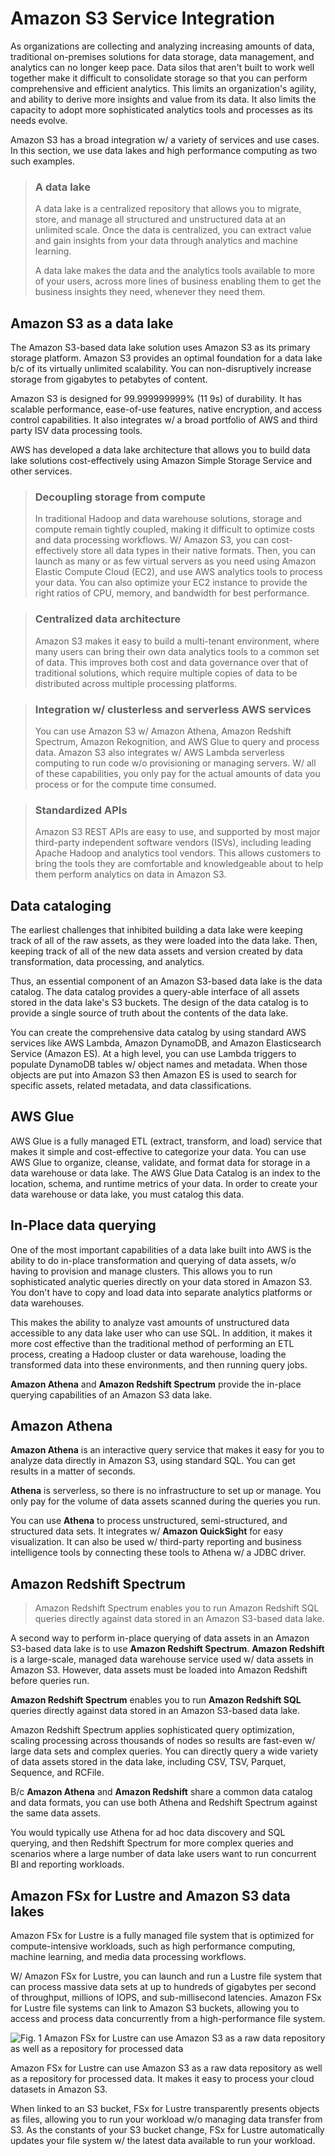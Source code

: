 # Amazon S3 Service Integration

As organizations are collecting and analyzing increasing amounts of data, traditional on-premises solutions for data storage, data management, and analytics can no longer keep pace. Data silos that aren't built to work well together make it difficult to consolidate storage so that you can perform comprehensive and efficient analytics. This limits an organization's agility, and ability to derive more insights and value from its data. It also limits the capacity to adopt more sophisticated analytics tools and processes as its needs evolve.

Amazon S3 has a broad integration w/ a variety of services and use cases. In this section, we use data lakes and high performance computing as two such examples.

> ### A data lake
>
> A data lake is a centralized repository that allows you to migrate, store, and manage all structured and unstructured data at an unlimited scale. Once the data is centralized, you can extract value and gain insights from your data through analytics and machine learning.
>
> A data lake makes the data and the analytics tools available to more of your users, across more lines of business enabling them to get the business insights they need, whenever they need them.

## Amazon S3 as a data lake

The Amazon S3-based data lake solution uses Amazon S3 as its primary storage platform. Amazon S3 provides an optimal foundation for a data lake b/c of its virtually unlimited scalability. You can non-disruptively increase storage from gigabytes to petabytes of content.

Amazon S3 is designed for 99.999999999% (11 9s) of durability. It has scalable performance, ease-of-use features, native encryption, and access control capabilities. It also integrates w/ a broad portfolio of AWS and third party ISV data processing tools.

AWS has developed a data lake architecture that allows you to build data lake solutions cost-effectively using Amazon Simple Storage Service and other services.

> ### Decoupling storage from compute
>
> In traditional Hadoop and data warehouse solutions, storage and compute remain tightly coupled, making it difficult to optimize costs and data processing workflows. W/ Amazon S3, you can cost-effectively store all data types in their native formats. Then, you can launch as many or as few virtual servers as you need using Amazon Elastic Compute Cloud (EC2), and use AWS analytics tools to process your data. You can also optimize your EC2 instance to provide the right ratios of CPU, memory, and bandwidth for best performance.

> ### Centralized data architecture
>
> Amazon S3 makes it easy to build a multi-tenant environment, where many users can bring their own data analytics tools to a common set of data. This improves both cost and data governance over that of traditional solutions, which require multiple copies of data to be distributed across multiple processing platforms.

> ### Integration w/ clusterless and serverless AWS services
>
> You can use Amazon S3 w/ Amazon Athena, Amazon Redshift Spectrum, Amazon Rekognition, and AWS Glue to query and process data. Amazon S3 also integrates w/ AWS Lambda serverless computing to run code w/o provisioning or managing servers. W/ all of these capabilities, you only pay for the actual amounts of data you process or for the compute time consumed.

> ### Standardized APIs
>
> Amazon S3 REST APIs are easy to use, and supported by most major third-party independent software vendors (ISVs), including leading Apache Hadoop and analytics tool vendors. This allows customers to bring the tools they are comfortable and knowledgeable about to help them perform analytics on data in Amazon S3.

## Data cataloging

The earliest challenges that inhibited building a data lake were keeping track of all of the raw assets, as they were loaded into the data lake. Then, keeping track of all of the new data assets and version created by data transformation, data processing, and analytics.

Thus, an essential component of an Amazon S3-based data lake is the data catalog. The data catalog provides a query-able interface of all assets stored in the data lake's S3 buckets. The design of the data catalog is to provide a single source of truth about the contents of the data lake.

You can create the comprehensive data catalog by using standard AWS services like AWS Lambda, Amazon DynamoDB, and Amazon Elasticsearch Service (Amazon ES). At a high level, you can use Lambda triggers to populate DynamoDB tables w/ object names and metadata. When those objects are put into Amazon S3 then Amazon ES is used to search for specific assets, related metadata, and data classifications.

## AWS Glue

AWS Glue is a fully managed ETL (extract, transform, and load) service that makes it simple and cost-effective to categorize your data. You can use AWS Glue to organize, cleanse, validate, and format data for storage in a data warehouse or data lake. The AWS Glue Data Catalog is an index to the location, schema, and runtime metrics of your data. In order to create your data warehouse or data lake, you must catalog this data.

## In-Place data querying

One of the most important capabilities of a data lake built into AWS is the ability to do in-place transformation and querying of data assets, w/o having to provision and manage clusters. This allows you to run sophisticated analytic queries directly on your data stored in Amazon S3. You don't have to copy and load data into separate analytics platforms or data warehouses.

This makes the ability to analyze vast amounts of unstructured data accessible to any data lake user who can use SQL. In addition, it makes it more cost effective than the traditional method of performing an ETL process, creating a Hadoop cluster or data warehouse, loading the transformed data into these environments, and then running query jobs.

**Amazon Athena** and **Amazon Redshift Spectrum** provide the in-place querying capabilities of an Amazon S3 data lake.

## Amazon Athena

**Amazon Athena** is an interactive query service that makes it easy for you to analyze data directly in Amazon S3, using standard SQL. You can get results in a matter of seconds.

**Athena** is serverless, so there is no infrastructure to set up or manage. You only pay for the volume of data assets scanned during the queries you run.

You can use **Athena** to process unstructured, semi-structured, and structured data sets. It integrates w/ **Amazon QuickSight** for easy visualization. It can also be used w/ third-party reporting and business intelligence tools by connecting these tools to Athena w/ a JDBC driver.

## Amazon Redshift Spectrum

> Amazon Redshift Spectrum enables you to run Amazon Redshift SQL queries directly against data stored in an Amazon S3-based data lake.

A second way to perform in-place querying of data assets in an Amazon S3-based data lake is to use **Amazon Redshift Spectrum**. **Amazon Redshift** is a large-scale, managed data warehouse service used w/ data assets in Amazon S3. However, data assets must be loaded into Amazon Redshift before queries run.

**Amazon Redshift Spectrum** enables you to run **Amazon Redshift SQL** queries directly against data stored in an Amazon S3-based data lake.

Amazon Redshift Spectrum applies sophisticated query optimization, scaling processing across thousands of nodes so results are fast-even w/ large data sets and complex queries. You can directly query a wide variety of data assets stored in the data lake, including CSV, TSV, Parquet, Sequence, and RCFile.

B/c **Amazon Athena** and **Amazon Redshift** share a common data catalog and data formats, you can use both Athena and Redshift Spectrum against the same data assets.

You would typically use Athena for ad hoc data discovery and SQL querying, and then Redshift Spectrum for more complex queries and scenarios where a large number of data lake users want to run concurrent BI and reporting workloads.

## Amazon FSx for Lustre and Amazon S3 data lakes

Amazon FSx for Lustre is a fully managed file system that is optimized for compute-intensive workloads, such as high performance computing, machine learning, and media data processing workflows.

W/ Amazon FSx for Lustre, you can launch and run a Lustre file system that can process massive data sets at up to hundreds of gigabytes per second of throughput, millions of IOPS, and sub-millisecond latencies. Amazon FSx for Lustre file systems can link to Amazon S3 buckets, allowing you to access and process data concurrently from a high-performance file system.

![Fig. 1 Amazon FSx for Lustre can use Amazon S3 as a raw data repository as well as a repository for processed data](../../../../../img/SAA-CO2/storage-services/simple-storage-service/s3-service-integration/diagram.png)

Amazon FSx for Lustre can use Amazon S3 as a raw data repository as well as a repository for processed data. It makes it easy to process your cloud datasets in Amazon S3.

When linked to an S3 bucket, FSx for Lustre transparently presents objects as files, allowing you to run your workload w/o managing data transfer from S3. As the constants of your S3 bucket change, FSx for Lustre automatically updates your file system w/ the latest data available to run your workload.
